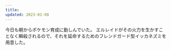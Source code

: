 ```yaml
---
title: 
updated: 2023-01-08
---
```


今日も朝からポケモン育成に勤しんでいた。
エルレイドがその火力を生かすことなく瞬殺されるので、それを延命するためのフレンドガード型イッカネズミを用意した。
